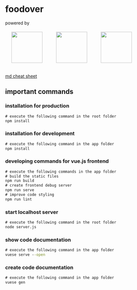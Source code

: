 # foodover

powered by
<br/>
<img src="https://vuejs.org/images/logo.png" width="100" style="margin: 20px;">
<img src="https://upload.wikimedia.org/wikipedia/commons/thumb/d/d9/Node.js_logo.svg/2000px-Node.js_logo.svg.png" width="100" style="margin: 20px;">
<img src="https://www.findbestopensource.com/AppImages/Product/dfahlander-dexie-js_thumb.jpg" width="100" style="margin: 20px;">

[md cheat sheet](https://github.com/adam-p/markdown-here/wiki/Markdown-Cheatsheet)

## important commands

### installation for production

```cmd
# execute the following command in the root folder
npm install
```

### installation for development

```cmd
# execute the following command in the app folder
npm install
```

### developing commands for vue.js frontend
```cmd
# execute the following commands in the app folder
# build the static files
npm run build
# create frontend debug server
npm run serve
# improve code styling
npm run lint
```

### start localhost server
```cmd
# execute the following command in the root folder
node server.js
```

### show code documentation

```cmd
# execute the following command in the app folder
vuese serve --open
```

### create code documentation

```cmd
# execute the following command in the app folder
vuese gen
```
